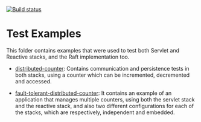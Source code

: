 
[![Build status](https://github.com/joaop21/SpringRaft/workflows/Test-Examples/badge.svg?branch=main)](https://github.com/joaop21/SpringRaft/actions?query=workflow%3ATest-Examples)

# Test Examples

This folder contains examples that were used to test both Servlet and Reactive stacks, and the Raft implementation too.

* [distributed-counter](https://github.com/joaop21/SpringRaft/tree/main/test-examples/distributed-counter): Contains communication and persistence tests in both stacks, using a counter which can be incremented, decremented and accessed.

* [fault-tolerant-distributed-counter](https://github.com/joaop21/SpringRaft/tree/main/test-examples/fault-tolerant-distributed-counter): It contains an example of an application that manages multiple counters, using both the servlet stack and the reactive stack, and also two different configurations for each of the stacks, which are respectively, independent and embedded.
